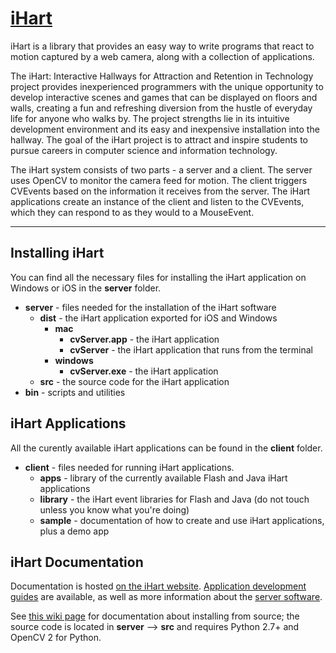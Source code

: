 # [iHart](http://ihart-mhc.github.io/)

iHart is a library that provides an easy way to write programs that react to motion captured by a web camera, along with a collection of applications.

The iHart: Interactive Hallways for Attraction and Retention in Technology project provides inexperienced programmers with the unique opportunity to develop interactive scenes and games that can be displayed on floors and walls, creating a fun and refreshing diversion from the hustle of everyday life for anyone who walks by. The project strengths lie in its intuitive development environment and its easy and inexpensive installation into the hallway. The goal of the iHart project is to attract and inspire students to pursue careers in computer science and information technology.

The iHart system consists of two parts - a server and a client. The server uses OpenCV to monitor the camera feed for motion. The client triggers CVEvents based on the information it receives from the server. The iHart applications create an instance of the client and listen to the CVEvents, which they can respond to as they would to a MouseEvent.

***

## Installing iHart
You can find all the necessary files for installing the iHart application on Windows or iOS in the __server__ folder.

* __server__ - files needed for the installation of the iHart software
    * __dist__ - the iHart application exported for iOS and Windows
        * __mac__
            * __cvServer.app__ - the iHart application
            * __cvServer__ - the iHart application that runs from the terminal
        * __windows__
            * __cvServer.exe__ - the iHart application
    * __src__ - the source code for the iHart application
* __bin__ - scripts and utilities

## iHart Applications
All the curently available iHart applications can be found in the __client__ folder.

* __client__ - files needed for running iHart applications.
    * __apps__ - library of the currently available Flash and Java iHart applications
    * __library__ - the iHart event libraries for Flash and Java (do not touch unless you know what you're doing)
    * __sample__ - documentation of how to create and use iHart applications, plus a demo app


## iHart Documentation
Documentation is hosted [on the iHart website](http://ihart-mhc.github.io/). [Application development guides](http://ihart-mhc.github.io/applications/development/) are available, as well as more information about the [server software](http://ihart-mhc.github.io/software/).

See [this wiki page](https://github.com/ihart-mhc/ihart/wiki/Server-Development) for documentation about installing from source; the source code is located in __server__ --> __src__ and requires Python 2.7+ and OpenCV 2 for Python.
